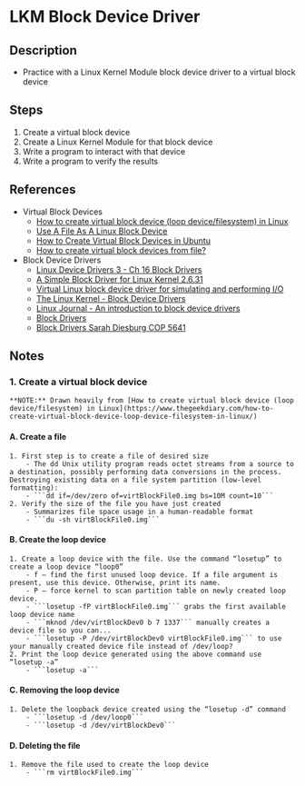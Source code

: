 # LKM Block Device Driver

## Description

- Practice with a Linux Kernel Module block device driver to a virtual block device

## Steps

1. Create a virtual block device
2. Create a Linux Kernel Module for that block device
3. Write a program to interact with that device
4. Write a program to verify the results

## References

- Virtual Block Devices
	- [How to create virtual block device (loop device/filesystem) in Linux](https://www.thegeekdiary.com/how-to-create-virtual-block-device-loop-device-filesystem-in-linux/)
	- [Use A File As A Linux Block Device](https://www.jamescoyle.net/how-to/2096-use-a-file-as-a-linux-block-device)
	- [How to Create Virtual Block Devices in Ubuntu](https://askubuntu.com/questions/546921/how-to-create-virtual-block-devices)
	- [How to create virtual block devices from file?](https://superuser.com/questions/1033493/how-to-create-virtual-block-devices-from-file)
- Block Device Drivers
	- [Linux Device Drivers 3 - Ch 16 Block Drivers](https://static.lwn.net/images/pdf/LDD3/ch16.pdf)
	- [A Simple Block Driver for Linux Kernel 2.6.31](https://blog.superpat.com/2010/05/04/a-simple-block-driver-for-linux-kernel-2-6-31/)
	- [Virtual Linux block device driver for simulating and performing I/O](https://github.com/rgolubtsov/virtblkiosim)
	- [The Linux Kernel - Block Device Drivers](https://linux-kernel-labs.github.io/master/labs/block_device_drivers.html)
	- [Linux Journal - An introduction to block device drivers](https://www.linuxjournal.com/article/2890)
	- [Block Drivers](https://bootlin.com/doc/legacy/block-drivers/block_drivers.pdf)
	- [Block Drivers Sarah Diesburg COP 5641](www.cs.uni.edu/~diesburg/courses/dd/notes/lecture_block.ppt)

## Notes

### 1. Create a virtual block device

	**NOTE:** Drawn heavily from [How to create virtual block device (loop device/filesystem) in Linux](https://www.thegeekdiary.com/how-to-create-virtual-block-device-loop-device-filesystem-in-linux/)

#### A. Create a file

	1. First step is to create a file of desired size
		- The dd Unix utility program reads octet streams from a source to a destination, possibly performing data conversions in the process. Destroying existing data on a file system partition (low-level formatting):
		- ```dd if=/dev/zero of=virtBlockFile0.img bs=10M count=10```
	2. Verify the size of the file you have just created
		- Summarizes file space usage in a human-readable format
		- ```du -sh virtBlockFile0.img```

#### B. Create the loop device

	1. Create a loop device with the file. Use the command “losetup” to create a loop device “loop0”
		- f – find the first unused loop device. If a file argument is present, use this device. Otherwise, print its name.
		- P – force kernel to scan partition table on newly created loop device.
		- ```losetup -fP virtBlockFile0.img``` grabs the first available loop device name
		- ```mknod /dev/virtBlockDev0 b 7 1337``` manually creates a device file so you can...
		- ```losetup -P /dev/virtBlockDev0 virtBlockFile0.img``` to use your manually created device file instead of /dev/loop?
	2. Print the loop device generated using the above command use “losetup -a”
		- ```losetup -a```

#### C. Removing the loop device

	1. Delete the loopback device created using the “losetup -d” command
		- ```losetup -d /dev/loop0```
		- ```losetup -d /dev/virtBlockDev0```

#### D. Deleting the file

	1. Remove the file used to create the loop device
		- ```rm virtBlockFile0.img```
